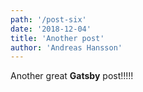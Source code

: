 ```yaml
---
path: '/post-six'
date: '2018-12-04'
title: 'Another post'
author: 'Andreas Hansson'
---
```


Another great **Gatsby** post!!!!!

